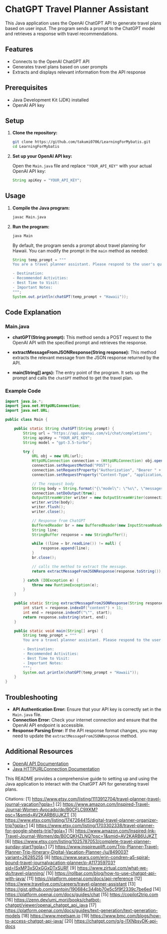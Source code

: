 # ChatGPT Travel Planner Assistant

This Java application uses the OpenAI ChatGPT API to generate travel plans based on user input. The program sends a prompt to the ChatGPT model and retrieves a response with travel recommendations.

## Features

- Connects to the OpenAI ChatGPT API
- Generates travel plans based on user prompts
- Extracts and displays relevant information from the API response

## Prerequisites

- Java Development Kit (JDK) installed
- OpenAI API key

## Setup

1. **Clone the repository:**

   ```bash
   git clone https://github.com/takumi0706/LearningForMybatis.git
   cd LearningForMybatis
   ```

2. **Set up your OpenAI API key:**

   Open the `Main.java` file and replace `"YOUR_API_KEY"` with your actual OpenAI API key:

   ```java
   String apiKey = "YOUR_API_KEY";
   ```

## Usage

1. **Compile the Java program:**

   ```bash
   javac Main.java
   ```

2. **Run the program:**

   ```bash
   java Main
   ```

   By default, the program sends a prompt about travel planning for Hawaii. You can modify the prompt in the `main` method as needed:

   ```java
   String temp_prompt = """
   You are a travel planner assistant. Please respond to the user's question in the following format:

   - Destination:
   - Recommended Activities:
   - Best Time to Visit:
   - Important Notes:
   """;
   System.out.println(chatGPT(temp_prompt + "Hawaii"));
   ```

## Code Explanation

### Main.java

- **chatGPT(String prompt):** This method sends a POST request to the OpenAI API with the specified prompt and retrieves the response.

- **extractMessageFromJSONResponse(String response):** This method extracts the relevant message from the JSON response returned by the API.

- **main(String[] args):** The entry point of the program. It sets up the prompt and calls the `chatGPT` method to get the travel plan.

### Example Code

```java
import java.io.*;
import java.net.HttpURLConnection;
import java.net.URL;

public class Main {

    public static String chatGPT(String prompt) {
        String url = "https://api.openai.com/v1/chat/completions";
        String apiKey = "YOUR_API_KEY";
        String model = "gpt-3.5-turbo";

        try {
            URL obj = new URL(url);
            HttpURLConnection connection = (HttpURLConnection) obj.openConnection();
            connection.setRequestMethod("POST");
            connection.setRequestProperty("Authorization", "Bearer " + apiKey);
            connection.setRequestProperty("Content-Type", "application/json");

            // The request body
            String body = String.format("{\"model\": \"%s\", \"messages\": [{\"role\": \"user\", \"content\": \"%s\"}]}", model, prompt.replace("\n", "\\n"));
            connection.setDoOutput(true);
            OutputStreamWriter writer = new OutputStreamWriter(connection.getOutputStream());
            writer.write(body);
            writer.flush();
            writer.close();

            // Response from ChatGPT
            BufferedReader br = new BufferedReader(new InputStreamReader(connection.getInputStream()));
            String line;
            StringBuffer response = new StringBuffer();

            while ((line = br.readLine()) != null) {
                response.append(line);
            }
            br.close();

            // calls the method to extract the message.
            return extractMessageFromJSONResponse(response.toString());

        } catch (IOException e) {
            throw new RuntimeException(e);
        }
    }

    public static String extractMessageFromJSONResponse(String response) {
        int start = response.indexOf("content") + 11;
        int end = response.indexOf("\"", start);
        return response.substring(start, end);
    }

    public static void main(String[] args) {
        String temp_prompt = """
        You are a travel planner assistant. Please respond to the user's question in the following format:

        - Destination:
        - Recommended Activities:
        - Best Time to Visit:
        - Important Notes:
        """;
        System.out.println(chatGPT(temp_prompt + "Hawaii"));
    }
}
```

## Troubleshooting

- **API Authentication Error:** Ensure that your API key is correctly set in the `Main.java` file.
- **Connection Error:** Check your internet connection and ensure that the OpenAI API endpoint is accessible.
- **Response Parsing Error:** If the API response format changes, you may need to update the `extractMessageFromJSONResponse` method.

## Additional Resources

- [OpenAI API Documentation](https://platform.openai.com/docs/api-reference)
- [Java HTTPURLConnection Documentation](https://docs.oracle.com/javase/8/docs/api/java/net/HttpURLConnection.html)

This README provides a comprehensive guide to setting up and using the Java application to interact with the ChatGPT API for generating travel plans.

Citations:
[1] https://www.etsy.com/listing/1113912704/travel-planner-travel-journal-vacation?gpla=1
[2] https://www.amazon.com/Inspired-Travel-Journal-Women-Avocado/dp/B0CFLC9XKM?psc=1&smid=AV2KARB6UJKZT
[3] https://www.etsy.com/listing/1747264415/digital-travel-planner-organizer-trip?gpla=1
[4] https://www.etsy.com/listing/1703302338/travel-planner-for-google-sheets-trip?gpla=1
[5] https://www.amazon.com/Inspired-Ink-Travel-Journal-Women/dp/B0CQKHZLNQ?psc=1&smid=AV2KARB6UJKZT
[6] https://www.etsy.com/listing/1025787053/complete-travel-planner-sunday-start?gpla=1
[7] https://www.inspireuplift.com/Trip-Planner-Travel-Planner-Trip-Itinerary-Digital-Vacation-Planner-/iu/849003?variant=26285255
[8] https://www.sears.com/erin-condren-a5-spiral-bound-travel-journalvacation-planner/p-A117359703?sid=ISxMP3xSOxGGxDTxSURF
[9] https://www.zirtual.com/what-we-do/travel-planning/
[10] https://rollbar.com/blog/how-to-use-chatgpt-api-with-java/
[11] https://platform.openai.com/docs/api-reference
[12] https://www.travelive.com/careers/travel-planner-assistant
[13] https://gist.github.com/gantoin/190684c344bb70e5c5f9f2339c7be6ed
[14] https://platform.openai.com/docs/guides/chat
[15] https://copilot2trip.com
[16] https://zenn.dev/umi_mori/books/chatbot-chatgpt/viewer/openai_chatgpt_api_java
[17] https://platform.openai.com/docs/guides/text-generation/text-generation-models
[18] https://www.meetsam.io
[19] https://www.bmc.com/blogs/how-to-access-chatgpt-api-java/
[20] https://chatgpt.com/g/g-I1XNbsyDK-api-docs
